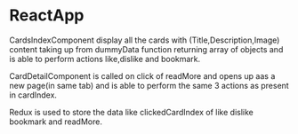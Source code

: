 # ReactApp
CardsIndexComponent display all the cards with (Title,Description,Image) content taking up from dummyData function returning array of objects and is able to perform actions like,dislike and bookmark.

CardDetailComponent is called on click of readMore and opens up aas a new page(in same tab) and is able to perform the same 3 actions as present in cardIndex.

Redux is used to store the data like clickedCardIndex of like dislike bookmark and readMore.

